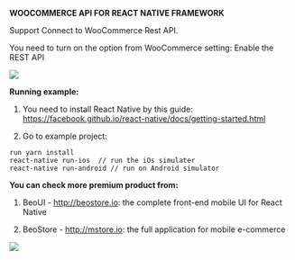   **WOOCOMMERCE API FOR REACT NATIVE FRAMEWORK**

Support Connect to WooCommerce Rest API.

You need to turn on the option from WooCommerce setting: Enable the REST API

![](demo.gif)



**Running example:**

1. You need to install React Native by this guide: https://facebook.github.io/react-native/docs/getting-started.html

2. Go to example project:
```
run yarn install
react-native run-ios  // run the iOs simulater
react-native run-android // run on Android simulator
```


**You can check more premium product from:**

1. BeoUI - http://beostore.io: the complete front-end mobile UI for React Native

2. BeoStore - http://mstore.io: the full application for mobile e-commerce

![](demo-2.gif)
